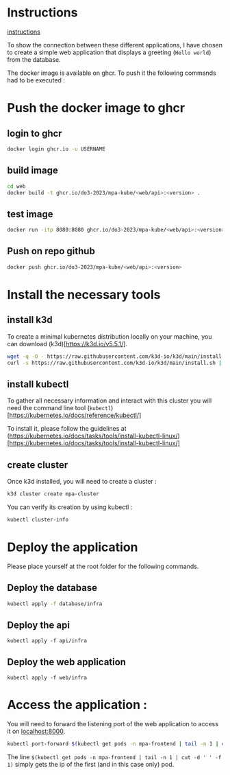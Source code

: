 # Instructions

[instructions](./assets/instructions.png)

To show the connection between these different applications, I have chosen to create a simple web application that displays a greeting (`Hello world`) from the database.

The docker image is available on ghcr. To push it the following commands had to be executed :

# Push the docker image to ghcr

## login to ghcr

```bash
docker login ghcr.io -u USERNAME
```

## build image

```bash
cd web
docker build -t ghcr.io/do3-2023/mpa-kube/<web/api>:<version> .
```

## test image

```bash
docker run -itp 8080:8080 ghcr.io/do3-2023/mpa-kube/<web/api>:<version>
```

## Push on repo github

```bash
docker push ghcr.io/do3-2023/mpa-kube/<web/api>:<version>
```

# Install the necessary tools

## install k3d

To create a minimal kubernetes distribution locally on your machine, you can download (k3d)[https://k3d.io/v5.5.1/].

```sh
wget -q -O - https://raw.githubusercontent.com/k3d-io/k3d/main/install.sh | bash
curl -s https://raw.githubusercontent.com/k3d-io/k3d/main/install.sh | bash
```

## install kubectl

To gather all necessary information and interact with this cluster you will need the command line tool (`kubectl`)[https://kubernetes.io/docs/reference/kubectl/]

To install it, please follow the guidelines at (https://kubernetes.io/docs/tasks/tools/install-kubectl-linux/)[https://kubernetes.io/docs/tasks/tools/install-kubectl-linux/]


## create cluster

Once k3d installed, you will need to create a cluster :
```sh
k3d cluster create mpa-cluster
```

You can verify its creation by using kubectl :
```sh
kubectl cluster-info
```

# Deploy the application

Please place yourself at the root folder for the following commands.

## Deploy the database

```bash
kubectl apply -f database/infra
```

## Deploy the api

```
kubectl apply -f api/infra
```

## Deploy the web application

```
kubectl apply -f web/infra
```

# Access the application :

You will need to forward the listening port of the web application to access it on [localhost:8000](http://localhost:8000).
```bash
kubectl port-forward $(kubectl get pods -n mpa-frontend | tail -n 1 | cut -d ' ' -f 1) 8000:8000 -n mpa-frontend
```

The line `$(kubectl get pods -n mpa-frontend | tail -n 1 | cut -d ' ' -f 1)` simply gets the ip of the first (and in this case only) pod.


